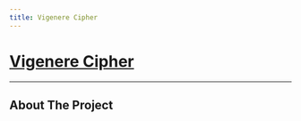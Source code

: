 ```yaml
---
title: Vigenere Cipher
---
```


# [Vigenere Cipher](https://github.com/Logon27/VigenereCipher)

---

## About The Project